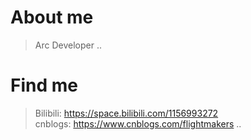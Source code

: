 <!-- The Problem is that you think you have time. -->
# About me
> Arc Developer
> ..

# Find me
> Bilibili: https://space.bilibili.com/1156993272  
> cnblogs: https://www.cnblogs.com/flightmakers
> ..
